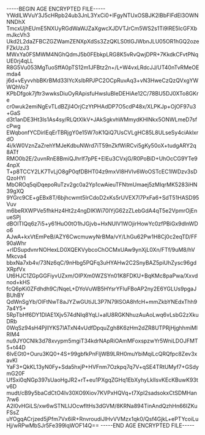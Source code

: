 -----BEGIN AGE ENCRYPTED FILE-----
YWdlLWVuY3J5cHRpb24ub3JnL3YxCi0+IFgyNTUxOSBJK2lBbFlFdEl3OWNNNDhX
TmcxUjhEUmE5NXUyRGdWaWJZaXgwcXJDVTJrCm5WS2s1Ti9lRE5IcGFXbmJkcVh3
Ukd2L2daZFBCZGZWamZENXpXdSs3ZzQKLS0tIGJWbnJLU05OR1hGQ2ozeFZkUzJ3
MWxYa0FSMWM4NGhQdmJ5b0FEbkpLRG8K5vRvQwjDPR+7KkdkCFvtPNqUE0rj4qLL
R8G5Vu053MgTuoSffA0pTS12m1JFBtz2n+/L+W4vxLRdcJJ/UT40nTvRMeOEmda4
j6d+vEyvvhbBKrBMd33IYcXslbRPJPC2OCpRuvAq3+vN3HweCzQzQVxgYWWQhVo7
KPbDfgok7jftr3wwksDiuOyRApisfuHwsIuBIeDEHiAe12C/78BU5DJ0XTo8GKre
cr0wuk2emiNgEvTLdBZjI4OrjCzYtPHAdDP7O5cdP48x/XLPKJp+OjOF97u3+GaS
d3t1anDE3Ht3ls1As4sy/RLQtXIkV+JAkSgkvhWMmydKHlNkx5ONWLmeD7sfcPwg
EWqbonfYCDirlEqErTBRjgY0e15W7oK1QiQ7UsCVLgHC85L8ULseSy4ciAklxrdO
4i/kW0VznZaZrehYMJeKdbuNWrd7iT59nZkfWiRCvi5gKy50oX+tudgARY2q8ATf
RMO0b2E/2uvnRnE8BmiQJhrIf7pPE+EIEu3CVxjG/R0PoBiD+UhOcCG9YTe94npX
T+p8TCCY2LK7TvLjO8gP0qfDBHT04z9mxVl8HVIv6WoOSTcEC1lWDzv3sDQzoHYl
MbOROq5qiDqepoRuTzv2gc0a2Yp1cwAieuTFNtmUmaej5zMIqrMK5283iHN39gXQ
9YGrc9CE+gEBx8T/6bjhcwmt5IrCdoD2xKs5rUVEX7l7PxFa6+SdT51HASD95Vuv
m6beRXWPVe5fhkHz4Ht2z4ngDIKWi70IYjG62zZLebGdA4qT5e2VpmrOjEnueSPj
dBOlTIQq6z7i5+y61HuO0tO1hJGjvb+HxNUlV1WOjirHowYc0zfPBiGx9dlnWDo6
AJwA+kxVtEmPeB/AZY6CwcmuwyNrBMa/vY/LhGu62Pw1H8Cj0c2eqTD/FF90aWhr
+rIDSupdvnrNOHexLD0XQEKVybcoChOCMxUAw9ynXjL0Xn/FTf/9uM8/hVMkcva4
bbxNa7xb4v/73Nz6qC/9nHbg5PQFq3uHYAHw2C2SnyBAZ5piUhZysc96gdXRpfVx
Ut6HJC1ZGpGGFiyvUZxm/OIPXm0WZSYn01K8FDKU+BqKMc8paPwa/Xxvdnod+kHS
fcQ6pKi0ZFdhdh9C/NqeL+DYoVuWB5HYsrYFluFBoAP2ny2E6YGLUs9pgaJBUhBY
QdWnSgYb/OlFtNwT8aJYZwGUtiJL3P7N79lSOA8hfcH+mmZkbYNEdxThh97a4Y5+
5RpTbHf6DY1DIAE1Xjv574dNIq8YqLl+alU8RGKNhuzAuAoLwq6vLsbG2zXkuDRb
0WqSz94sH4PjIlYKS7lATxN4vUdfDpquZgh8K6zHm2dZR8UTPRjHjghhmiMlRIM4
nu9JY0CNIk3d78xvypm5mgiT34kdrNApRiOAmMFoxspzwYr5WniLDOJFMT5+t44D
6lvEGt0+Ouru3KQ0+4S+99gbfkPnFljWB9LRH0muYbiMqiLcQRQfpc8Zev3xavKl
YaF3+QkKL13yN0Fy+Sda5hxjP+HVFnm7Ozkpq7q7V+qSE4TRtUMyf7+GSdymG20F
UfSxi0qNGp397sUaoHgJR2+rT+eu1PXgqZGHq1EbXyhyLklIsvKEcKBuwK93tv6D
mudt/cB9y5baCdCtO4Iv30XO9Xiov7KVPxHQVq+t7Xpl2sadsokxCtSDMHan7rw6
A2I0vHGiLS/xw6wSTNLlJOcwfltHs3dGVM/8KRNa894TinAndQzhHn66IZKuFSsZ
uYOgqACrjzed5jPfm7Vx6iR+RnvroudiJlHvVVMzx1qk0/Qsf4GjkL+ePTYcoiLu
Hj/wRPwMbSJr5Fe399lqWOF14Q==
-----END AGE ENCRYPTED FILE-----
